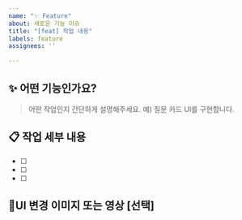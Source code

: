```yaml
---
name: "✨ Feature"
about: 새로운 기능 이슈
title: "[feat] 작업 내용"
labels: feature
assignees: ''

---
```


## ✨ 어떤 기능인가요?

> 어떤 작업인지 간단하게 설명해주세요.
> 예) 질문 카드 UI를 구현합니다.

## 📋 작업 세부 내용

- [ ]
- [ ]
- [ ]

## 🎨UI 변경 이미지 또는 영상 [선택]
